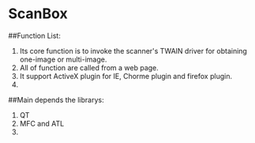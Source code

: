 # ScanBox
##Function List:
  1. Its core function is to invoke the scanner's TWAIN driver for obtaining one-image or multi-image.
  2. All of function are called from a web page.
  3. It support ActiveX plugin for IE, Chorme plugin and firefox plugin.
  4. 
##Main depends the librarys:
  1. QT
  2. MFC and ATL
  3. 
